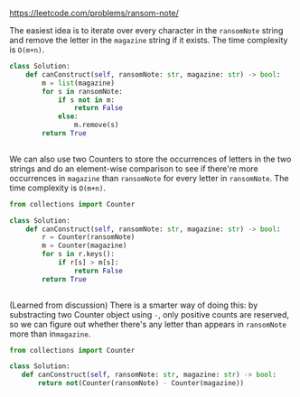 <https://leetcode.com/problems/ransom-note/>

The easiest idea is to iterate over every character in the `ransomNote` string and remove the letter in the `magazine` string if it exists. The time complexity is `O(m+n)`.

```python
class Solution:
    def canConstruct(self, ransomNote: str, magazine: str) -> bool:
        m = list(magazine)
        for s in ransomNote:
            if s not in m:
                return False
            else:
                m.remove(s)
        return True
    
```

We can also use two Counters to store the occurrences of letters in the two strings and do an element-wise comparison to see if there're more occurrences in `magazine` than `ransomNote` for every letter in `ransomNote`. The time complexity is `O(m+n)`. 

```python
from collections import Counter

class Solution:
    def canConstruct(self, ransomNote: str, magazine: str) -> bool:
        r = Counter(ransomNote)
        m = Counter(magazine)
        for s in r.keys():
            if r[s] > m[s]:
                return False
        return True
    
```

(Learned from discussion) There is a smarter way of doing this: by substracting two Counter object using `-`, only positive counts are reserved, so we can figure out whether there's any letter than appears in `ransomNote` more than in`magazine`.

 ```python
from collections import Counter

class Solution:
    def canConstruct(self, ransomNote: str, magazine: str) -> bool:
        return not(Counter(ransomNote) - Counter(magazine))
    
 ```

